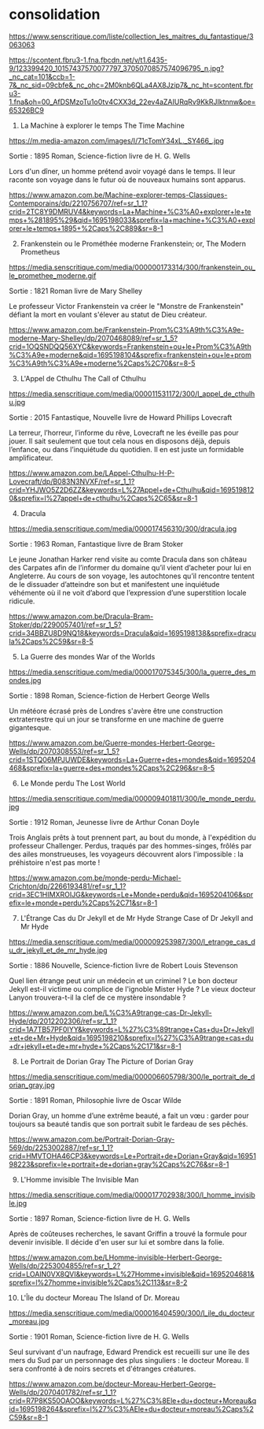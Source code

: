 # consolidation

https://www.senscritique.com/liste/collection_les_maitres_du_fantastique/3063063


https://scontent.fbru3-1.fna.fbcdn.net/v/t1.6435-9/123399420_10157437570077797_3705070857574096795_n.jpg?_nc_cat=101&ccb=1-7&_nc_sid=09cbfe&_nc_ohc=2M0knb6QLa4AX8Jzip7&_nc_ht=scontent.fbru3-1.fna&oh=00_AfDSMzoTu1o0tv4CXX3d_22ev4aZAIURqRv9KkRJIktnnw&oe=65326BC9

1. La Machine à explorer le temps
The Time Machine

https://m.media-amazon.com/images/I/71cTomY34xL._SY466_.jpg

Sortie : 1895
Roman, Science-fiction
livre de H. G. Wells

Lors d'un dîner, un homme prétend avoir voyagé dans le temps. Il leur raconte son voyage dans le futur où de nouveaux humains sont apparus.

https://www.amazon.com.be/Machine-explorer-temps-Classiques-Contemporains/dp/2210756707/ref=sr_1_1?crid=2TC8Y9DMRUV4&keywords=La+Machine+%C3%A0+explorer+le+temps+%281895%29&qid=1695198033&sprefix=la+machine+%C3%A0+explorer+le+temps+1895+%2Caps%2C889&sr=8-1




2. Frankenstein ou le Prométhée moderne
Frankenstein; or, The Modern Prometheus

https://media.senscritique.com/media/000000173314/300/frankenstein_ou_le_promethee_moderne.gif

Sortie : 1821
Roman
livre de Mary Shelley

Le professeur Victor Frankenstein va créer le "Monstre de Frankenstein" défiant la mort en voulant s'élever au statut de Dieu créateur.

https://www.amazon.com.be/Frankenstein-Prom%C3%A9th%C3%A9e-moderne-Mary-Shelley/dp/2070468089/ref=sr_1_5?crid=1OQSNDQQ56XYC&keywords=Frankenstein+ou+le+Prom%C3%A9th%C3%A9e+moderne&qid=1695198104&sprefix=frankenstein+ou+le+prom%C3%A9th%C3%A9e+moderne%2Caps%2C70&sr=8-5





3. L'Appel de Cthulhu
The Call of Cthulhu

https://media.senscritique.com/media/000011531172/300/l_appel_de_cthulhu.jpg

Sortie : 2015
Fantastique, Nouvelle
livre de Howard Phillips Lovecraft

La terreur, l’horreur, l’informe du rêve, Lovecraft ne les éveille pas pour jouer. Il sait seulement que tout cela nous en disposons déjà, depuis l’enfance, ou dans l’inquiétude du quotidien. Il en est juste un formidable amplificateur.

https://www.amazon.com.be/LAppel-Cthulhu-H-P-Lovecraft/dp/B083N3NVXF/ref=sr_1_1?crid=YHJWO5Z2D6ZZ&keywords=L%27Appel+de+Cthulhu&qid=1695198120&sprefix=l%27appel+de+cthulhu%2Caps%2C65&sr=8-1




4. Dracula

https://media.senscritique.com/media/000017456310/300/dracula.jpg

Sortie : 1963
Roman, Fantastique
livre de Bram Stoker

Le jeune Jonathan Harker rend visite au comte Dracula dans son château des Carpates afin de l’informer du domaine qu’il vient d’acheter pour lui en Angleterre. Au cours de son voyage, les autochtones qu’il rencontre tentent de le dissuader d’atteindre son but et manifestent une inquiétude véhémente où il ne voit d’abord que l’expression d’une superstition locale ridicule.

https://www.amazon.com.be/Dracula-Bram-Stoker/dp/2290057401/ref=sr_1_5?crid=34BBZU8D9NQ18&keywords=Dracula&qid=1695198138&sprefix=dracula%2Caps%2C59&sr=8-5


5. La Guerre des mondes
War of the Worlds

https://media.senscritique.com/media/000017075345/300/la_guerre_des_mondes.jpg

Sortie : 1898
Roman, Science-fiction
de Herbert George Wells

Un météore écrasé près de Londres s'avère être une construction extraterrestre qui un jour se transforme en une machine de guerre gigantesque.

https://www.amazon.com.be/Guerre-mondes-Herbert-George-Wells/dp/2070308553/ref=sr_1_5?crid=1STQ06MPJUWDE&keywords=La+Guerre+des+mondes&qid=1695204468&sprefix=la+guerre+des+mondes%2Caps%2C296&sr=8-5




6. Le Monde perdu
The Lost World

https://media.senscritique.com/media/000009401811/300/le_monde_perdu.jpg

Sortie : 1912
Roman, Jeunesse
livre de Arthur Conan Doyle

Trois Anglais prêts à tout prennent part, au bout du monde, à l'expédition du professeur Challenger. Perdus, traqués par des hommes-singes, frôlés par des ailes monstrueuses, les voyageurs découvrent alors l'impossible : la préhistoire n'est pas morte !

https://www.amazon.com.be/monde-perdu-Michael-Crichton/dp/2266193481/ref=sr_1_1?crid=3EC1HIMXROIJG&keywords=Le+Monde+perdu&qid=1695204106&sprefix=le+monde+perdu%2Caps%2C71&sr=8-1



7. L'Étrange Cas du Dr Jekyll et de Mr Hyde
Strange Case of Dr Jekyll and Mr Hyde

https://media.senscritique.com/media/000009253987/300/l_etrange_cas_du_dr_jekyll_et_de_mr_hyde.jpg

Sortie : 1886
Nouvelle, Science-fiction
livre de Robert Louis Stevenson

Quel lien étrange peut unir un médecin et un criminel ? Le bon docteur Jekyll est-il victime ou complice de l'ignoble Mister Hyde ? Le vieux docteur Lanyon trouvera-t-il la clef de ce mystère insondable ?

https://www.amazon.com.be/L%C3%A9trange-cas-Dr-Jekyll-Hyde/dp/2012202306/ref=sr_1_1?crid=1A7TB57PF0IYY&keywords=L%27%C3%89trange+Cas+du+Dr+Jekyll+et+de+Mr+Hyde&qid=1695198210&sprefix=l%27%C3%A9trange+cas+du+dr+jekyll+et+de+mr+hyde+%2Caps%2C171&sr=8-1


8. Le Portrait de Dorian Gray
The Picture of Dorian Gray

https://media.senscritique.com/media/000006605798/300/le_portrait_de_dorian_gray.jpg

Sortie : 1891
Roman, Philosophie
livre de Oscar Wilde

Dorian Gray, un homme d’une extrême beauté, a fait un vœu : garder pour toujours sa beauté tandis que son portrait subit le fardeau de ses pêchés.

https://www.amazon.com.be/Portrait-Dorian-Gray-569/dp/2253002887/ref=sr_1_1?crid=HMVTOHA46CP3&keywords=Le+Portrait+de+Dorian+Gray&qid=1695198223&sprefix=le+portrait+de+dorian+gray%2Caps%2C76&sr=8-1



9. L'Homme invisible
The Invisible Man

https://media.senscritique.com/media/000017702938/300/l_homme_invisible.jpg

Sortie : 1897
Roman, Science-fiction
livre de H. G. Wells

Après de coûteuses recherches, le savant Griffin a trouvé la formule pour devenir invisible. Il décide d'en user sur lui et sombre dans la folie.

https://www.amazon.com.be/LHomme-invisible-Herbert-George-Wells/dp/2253004855/ref=sr_1_2?crid=LOAIN0VX8QVI&keywords=L%27Homme+invisible&qid=1695204681&sprefix=l%27homme+invisible%2Caps%2C113&sr=8-2


10. L'Île du docteur Moreau
The Island of Dr. Moreau

https://media.senscritique.com/media/000016404590/300/l_ile_du_docteur_moreau.jpg

Sortie : 1901
Roman, Science-fiction
livre de H. G. Wells

Seul survivant d'un naufrage, Edward Prendick est recueilli sur une île des mers du Sud par un personnage des plus singuliers : le docteur Moreau. Il sera confronté à de noirs secrets et d'étranges créatures.

https://www.amazon.com.be/docteur-Moreau-Herbert-George-Wells/dp/2070401782/ref=sr_1_1?crid=R7P8KS50OAOO&keywords=L%27%C3%8Ele+du+docteur+Moreau&qid=1695198264&sprefix=l%27%C3%AEle+du+docteur+moreau%2Caps%2C59&sr=8-1